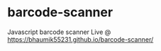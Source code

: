 # barcode-scanner
Javascript barcode scanner
Live @ https://bhaumik55231.github.io/barcode-scanner/
